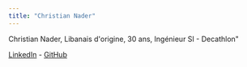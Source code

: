 ```yaml
---
title: "Christian Nader"
---
```


Christian Nader, Libanais d'origine, 30 ans, Ingénieur SI - Decathlon"

[LinkedIn](https://www.linkedin.com/in/christian-nader/) - [GitHub](https://github.com/cleitus)